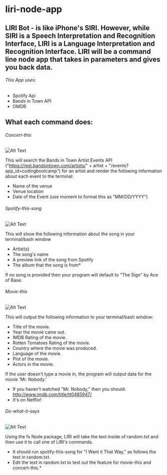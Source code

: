 # liri-node-app 
## LIRI Bot - is like iPhone's SIRI. However, while SIRI is a Speech Interpretation and Recognition Interface, LIRI is a Language Interpretation and Recognition Interface. LIRI will be a command line node app that takes in parameters and gives you back data.

###### This App uses: 
* Spotify Api
* Bands in Town API
* OMDB

## What each command does:

###### Concert-this
![Alt Text](/images/concert-this.gif)

This will search the Bands in Town Artist Events API ("https://rest.bandsintown.com/artists/" + artist + "/events?app_id=codingbootcamp") for an artist and render the following information about each event to the terminal:

* Name of the venue
* Venue location
* Date of the Event (use moment to format this as "MM/DD/YYYY")


###### Spotify-this-song 
![Alt Text](/images/spotify-this.gif)

This will show the following information about the song in your terminal/bash window

* Artist(s)
* The song's name
* A preview link of the song from Spotify
* The album that the song is from*

If no song is provided then your program will default to "The Sign" by Ace of Base.


###### Movie-this
![Alt Text](/images/movie-this.gif)

This will output the following information to your terminal/bash window:

   * Title of the movie.
   * Year the movie came out.
   * IMDB Rating of the movie.
   * Rotten Tomatoes Rating of the movie.
   * Country where the movie was produced.
   * Language of the movie.
   * Plot of the movie.
   * Actors in the movie.

If the user doesn't type a movie in, the program will output data for the movie 'Mr. Nobody.'

* If you haven't watched "Mr. Nobody," then you should: http://www.imdb.com/title/tt0485947/
* It's on Netflix!


###### Do-what-it-says
![Alt Text](/images/do-what-it-says.gif)

Using the fs Node package, LIRI will take the text inside of random.txt and then use it to call one of LIRI's commands.

* It should run spotify-this-song for "I Want it That Way," as follows the text in random.txt.
* Edit the text in random.txt to test out the feature for movie-this and concert-this.*
